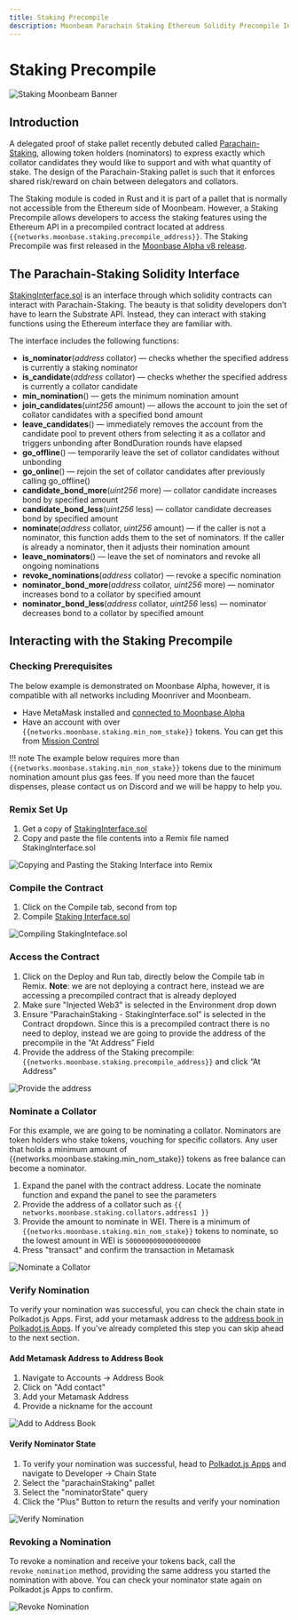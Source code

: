 ```yaml
---
title: Staking Precompile
description: Moonbeam Parachain Staking Ethereum Solidity Precompile Interface Demo
---
```


# Staking Precompile

![Staking Moonbeam Banner](/images/staking/staking-precompile-banner.png)

## Introduction

A delegated proof of stake pallet recently debuted called [Parachain-Staking](https://github.com/PureStake/moonbeam/tree/master/pallets/parachain-staking/src), allowing token holders (nominators) to express exactly which collator candidates they would like to support and with what quantity of stake. The design of the Parachain-Staking pallet is such that it enforces shared risk/reward on chain between delegators and collators.

The Staking module is coded in Rust and it is part of a pallet that is normally not accessible from the Ethereum side of Moonbeam. However, a Staking Precompile allows developers to access the staking features using the Ethereum API in a precompiled contract located at address `{{networks.moonbase.staking.precompile_address}}`. The Staking Precompile was first released in the [Moonbase Alpha v8 release](https://moonbeam.network/announcements/testnet-upgrade-moonbase-alpha-v8/).

## The Parachain-Staking Solidity Interface

[StakingInterface.sol](https://github.com/PureStake/moonbeam/blob/master/precompiles/parachain-staking/StakingInterface.sol) is an interface through which solidity contracts can interact with Parachain-Staking. The beauty is that solidity developers don’t have to learn the Substrate API. Instead, they can interact with staking functions using the Ethereum interface they are familiar with.

The interface includes the following functions:

 - **is_nominator**(*address* collator) — checks whether the specified address is currently a staking nominator
 - **is_candidate**(*address* collator) — checks whether the specified address is currently a collator candidate
 - **min_nomination**() — gets the minimum nomination amount
 - **join_candidates**(*uint256* amount) — allows the account to join the set of collator candidates with a specified bond amount
 - **leave_candidates**() — immediately removes the account from the candidate pool to prevent others from selecting it as a collator and triggers unbonding after BondDuration rounds have elapsed
 - **go_offline**() — temporarily leave the set of collator candidates without unbonding
 - **go_online**() — rejoin the set of collator candidates after previously calling go_offline()
 - **candidate_bond_more**(*uint256* more) — collator candidate increases bond by specified amount
 - **candidate_bond_less**(*uint256* less) — collator candidate decreases bond by specified amount
 - **nominate**(*address* collator, *uint256* amount) — if the caller is not a nominator, this function adds them to the set of nominators. If the caller is already a nominator, then it adjusts their nomination amount
 - **leave_nominators**() — leave the set of nominators and revoke all ongoing nominations
 - **revoke_nominations**(*address* collator) — revoke a specific nomination
 - **nominator_bond_more**(*address* collator, *uint256* more) — nominator increases bond to a collator by specified amount
 - **nominator_bond_less**(*address* collator, *uint256* less) — nominator decreases bond to a collator by specified amount

## Interacting with the Staking Precompile

### Checking Prerequisites
The below example is demonstrated on Moonbase Alpha, however, it is compatible with all networks including Moonriver and Moonbeam.

 - Have MetaMask installed and [connected to Moonbase Alpha](/getting-started/moonbase/metamask/)
 - Have an account with over `{{networks.moonbase.staking.min_nom_stake}}` tokens. You can get this from [Mission Control](/getting-started/moonbase/faucet/)

!!! note
    The example below requires more than `{{networks.moonbase.staking.min_nom_stake}}` tokens due to the minimum nomination amount plus gas fees. If you need more than the faucet dispenses, please contact us on Discord and we will be happy to help you. 

### Remix Set Up
1. Get a copy of [StakingInterface.sol](https://github.com/PureStake/moonbeam/blob/master/precompiles/parachain-staking/StakingInterface.sol)
2. Copy and paste the file contents into a Remix file named StakingInterface.sol

![Copying and Pasting the Staking Interface into Remix](/images/staking/staking-precompile-1.png)

### Compile the Contract
1. Click on the Compile tab, second from top
2. Compile [Staking Interface.sol](https://github.com/PureStake/moonbeam/blob/master/precompiles/parachain-staking/StakingInterface.sol)

![Compiling StakingInteface.sol](/images/staking/staking-precompile-2.png)

### Access the Contract
1. Click on the Deploy and Run tab, directly below the Compile tab in Remix. **Note**: we are not deploying a contract here, instead we are accessing a precompiled contract that is already deployed
2. Make sure "Injected Web3" is selected in the Environment drop down
3. Ensure “ParachainStaking - StakingInterface.sol” is selected in the Contract dropdown. Since this is a precompiled contract there is no need to deploy, instead we are going to provide the address of the precompile in the “At Address” Field
4. Provide the address of the Staking precompile: `{{networks.moonbase.staking.precompile_address}}` and click “At Address”

![Provide the address](/images/staking/staking-precompile-3.png)

### Nominate a Collator
For this example, we are going to be nominating a collator. Nominators are token holders who stake tokens, vouching for specific collators. Any user that holds a minimum amount of {{networks.moonbase.staking.min_nom_stake}} tokens as free balance can become a nominator. 

1. Expand the panel with the contract address. Locate the nominate function and expand the panel to see the parameters
2. Provide the address of a collator such as `{{ networks.moonbase.staking.collators.address1 }}`
3. Provide the amount to nominate in WEI. There is a minimum of `{{networks.moonbase.staking.min_nom_stake}}` tokens to nominate, so the lowest amount in WEI is `5000000000000000000`
4. Press "transact" and confirm the transaction in Metamask

![Nominate a Collator](/images/staking/staking-precompile-4.png)

### Verify Nomination
To verify your nomination was successful, you can check the chain state in Polkadot.js Apps. First, add your metamask address to the [address book in Polkadot.js Apps](https://polkadot.js.org/apps/?rpc=wss%3A%2F%2Fwss.testnet.moonbeam.network#/addresses). If you've already completed this step you can skip ahead to the next section. 

#### Add Metamask Address to Address Book
1. Navigate to Accounts -> Address Book 
2. Click on "Add contact"
3. Add your Metamask Address
4. Provide a nickname for the account

![Add to Address Book](/images/staking/staking-precompile-5.png)

#### Verify Nominator State
1. To verify your nomination was successful, head to [Polkadot.js Apps](https://polkadot.js.org/apps/?rpc=wss%3A%2F%2Fwss.testnet.moonbeam.network#/chainstate) and navigate to Developer -> Chain State
2. Select the "parachainStaking" pallet
3. Select the "nominatorState" query
4. Click the "Plus" Button to return the results and verify your nomination

![Verify Nomination](/images/staking/staking-precompile-6.png)

### Revoking a Nomination
To revoke a nomination and receive your tokens back, call the `revoke_nomination` method, providing the same address you started the nomination with above. You can check your nominator state again on Polkadot.js Apps to confirm.

![Revoke Nomination](/images/staking/staking-precompile-7.png)
